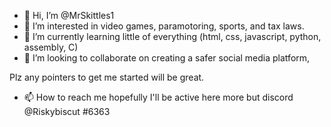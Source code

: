 - 👋 Hi, I’m @MrSkittles1
- 👀 I’m interested in video games, paramotoring, sports, and tax laws.
- 🌱 I’m currently learning little of everything (html, css, javascript, python, assembly, C)
- 💞️ I’m looking to collaborate on creating a safer social media platform, 

Plz any pointers to get me started will be great.
- 📫 How to reach me hopefully I'll be active here more but discord @Riskybiscut #6363

<!---
MrSkittles1/MrSkittles1 is a ✨ special ✨ repository because its `README.md` (this file) appears on your GitHub profile.
You can click the Preview link to take a look at your changes.
--->

